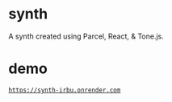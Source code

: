 # synth

A synth created using Parcel, React, &amp; Tone.js.

# demo

[`https://synth-irbu.onrender.com`](https://synth-irbu.onrender.com)
